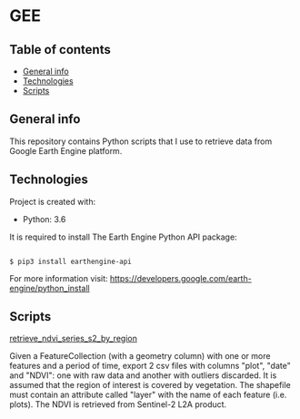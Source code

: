 # GEE

## Table of contents
* [General info](#general-info)
* [Technologies](#technologies)
* [Scripts](#scripts)


## General info
This repository contains Python scripts that I use to retrieve data from Google Earth Engine platform. 
	
## Technologies
Project is created with:
* Python: 3.6

It is required to install The Earth Engine Python API package:
```

$ pip3 install earthengine-api

```
For more information visit: https://developers.google.com/earth-engine/python_install
	
## Scripts
[retrieve_ndvi_series_s2_by_region](https://github.com/luciabelengonzalez/GEE/blob/master/retrieve_ndvi_series_s2_by_region.ipynb)

Given a FeatureCollection (with a geometry column) with one or more features and a period of time, export 2 csv files with columns "plot", "date" and "NDVI": one with raw data and another with outliers discarded. It is assumed that the region of interest is covered by vegetation. The shapefile must contain an attribute called "layer" with the name of each feature (i.e. plots). The NDVI is retrieved from Sentinel-2 L2A product. 


